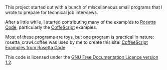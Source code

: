 This project started out with a bunch of miscellaneous small programs that I wrote
to prepare for technical job interviews.

After a little while, I started contributing many of the examples to <a href="http://rosettacode.org">Rosetta Code</a>,
particularly the <a href="http://coffeescript.org">CoffeScript</a> examples.

Most of these programs are toys, but one program is practical in nature: rosetta_crawl.coffee was used
by me to create this site: <a href="http://shpaml.webfactional.com/misc/RosettaCoffee/code.htm">CoffeeScript Examples from
Rosetta Code</a>.

This code is licensed under the <a href="http://www.gnu.org/licenses/fdl-1.2.html">GNU Free Documentation Licence version 1.2</a>.